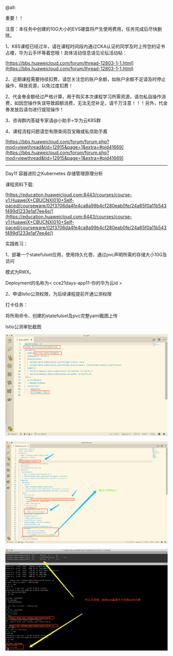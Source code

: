 @all:

重要！！

注意：本任务中创建的10G大小的EVS硬盘将产生使用费用，任务完成后尽快删除。

1、K8S课程已经过半，请在课程时间段内通过CKA认证的同学及时上传您的证书占楼，华为云手环等着您哦！具体活动信息请见论坛活动帖：

[https://bbs.huaweicloud.com/forum/thread-12803-1-1.html](https://bbs.huaweicloud.com/forum/thread-12803-1-1.html)

2、近期课程需要持续扣费，请您关注您的账户余额，如账户余额不足请及时停止操作，释放资源，以免过度扣费！

2、代金券金额经过严格计算，用于购买本次课程学习所需资源，请勿私自操作消费，如因您操作失误导致超额消费，无法无您补足，请千万注意！！！另外，代金券发放后请勿进行提现操作！

3、咨询群内答疑专家请@小助手=华为云K8S群

4、课程流程问题请您有限查阅百宝箱或私信助手酱

[https://bbs.huaweicloud.com/forum/forum.php?mod=viewthread&tid=12915&page=1&extra=#pid41669](https://bbs.huaweicloud.com/forum/forum.php?mod=viewthread&tid=12915&page=1&extra=#pid41669)

----------------------------

Day11 容器进阶之Kubernetes 存储管理原理分析

课程资料下载:

[https://education.huaweicloud.com:8443/courses/course-v1:HuaweiX+CBUCNXI010+Self-paced/courseware/02f3706da4fe4ca8a99b4cf280eab0fe/24a65f0a11b543f499d1233e1af7ee4e/](https://education.huaweicloud.com:8443/courses/course-v1:HuaweiX+CBUCNXI010+Self-paced/courseware/02f3706da4fe4ca8a99b4cf280eab0fe/24a65f0a11b543f499d1233e1af7ee4e/)

实践练习：

1、部署一个statefulset应用，使用持久化卷，通过pvc声明所需的存储大小10G及访问

模式为RWX。

Deployment的名称为< cce21days-app11-你的华为云id >

2、申请Istio公测权限，为后续课程提前开通公测权限

打卡任务：

将所用命令、创建的statefulset及pvc完整yaml截图上传

Istio公测审批截图


![](https://raw.githubusercontent.com/latermonk/Container_21DAY/master/DAY11/PNG/DAY1102.png)

![](https://raw.githubusercontent.com/latermonk/Container_21DAY/master/DAY11/PNG/DAY1103.png)

![](https://raw.githubusercontent.com/latermonk/Container_21DAY/master/DAY11/PNG/DAY1105.png)


